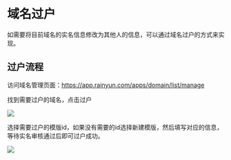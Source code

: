 # 域名过户

如需要将目前域名的实名信息修改为其他人的信息，可以通过域名过户的方式来实现。

## 过户流程

访问域名管理页面：https://app.rainyun.com/apps/domain/list/manage

找到需要过户的域名，点击过户

![](https://cn-sy1.rains3.com/rainyun-assets/pic/2024/03/20240325150941_a60f234e9103402b8d7cdd29e0542dd5.png)

选择需要过户的模版id，如果没有需要的id选择新建模版，然后填写对应的信息，等待实名审核通过后即可过户成功。

![](https://cn-sy1.rains3.com/rainyun-assets/pic/2024/03/20240325151005_0832b83031f3a43e16583e051dc260d5.png)
